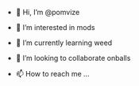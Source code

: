 - 👋 Hi, I’m @pomvize
- 👀 I’m interested in mods
- 🌱 I’m currently learning weed
- 💞️ I’m looking to collaborate onballs

- 📫 How to reach me ...

<!---
pomvize/pomvize is a ✨ special ✨ repository because its `README.md` (this file) appears on your GitHub profile.
You can click the Preview link to take a look at your changes.
--->

